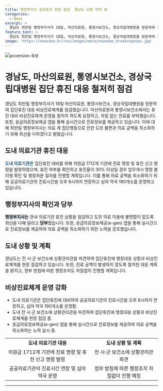 ```yaml
---
title: 행정부지사 집단휴진 현장 점검  경남도 상황 파악 중
categories:
  - News
excerpt: >
  경남도 최만림 행정부지사가 18일, 마산의료원, 통영시보건소, 경상국립대병원을 방문하여 집단휴진에 대비한 비상진료체계를 점검했다. 지역 의료기관들에게 휴진 대비 비상진료체계 운영을 철저히 하고 도민의 의료 이용에 불편함이 없도록 최선을 다하라고 요청하면서, 응급의료 시스템을 향상시키기 위해 추가적인 조치를 취했다. 이에 대한 행정조치는 정부 방침에 따라 차질없이 진행할 예정이다.
feature_text: >
  경남도 최만림 행정부지사가 18일, 마산의료원, 통영시보건소, 경상국립대병원을 방문하여 집단휴진에 대비한 비상진료체계를 점검했다. 지역 의료기관들에게 휴진 대비 비상진료체계 운영을 철저히 하고 도민의 의료 이용에 불편함이 없도록 최선을 다하라고 요청하면서, 응급의료 시스템을 향상시키기 위해 추가적인 조치를 취했다. 이에 대한 행정조치는 정부 방침에 따라 차질없이 진행할 예정이다.
image: 'https://newsdao.kr/res/images/meta/newsdao_breakingnews.jpg'
---
```


<p><img src="https://newsdao.kr/res/images/meta/newsdao_breakingnews.jpg" alt="pcversion 속보" /></p>

<h1 data-ke-size="size20">경남도, 마산의료원, 통영시보건소, 경상국립대병원 집단 휴진 대응 철저히 점검</h1>

<p data-ke-size="size16">경남도 최만림 행정부지사가 18일 마산의료원, 통영시보건소, 경상국립대병원을 방문하여 집단휴진 대응 비상진료체계를 점검했습니다. 마산의료원과 통영시보건소에서는 휴진 대비 비상진료체계 운영을 철저히 하도록 요청하고, 차질 없는 진료를 부탁했습니다. 또한, 응급의료정보제공 앱을 통해 실시간으로 진료정보를 제공하고 있습니다. 이에 대해 최만림 행정부지사는 의료 계 집단행동으로 인한 도민 불편과 의료 공백을 최소화하기 위해 최선을 다하겠다고 밝혔습니다.</p>

<h2 data-ke-size="size26">도내 의료기관 휴진 대응</h2>

<p data-ke-size="size16"><b><span style="color: #1a5490;">도내 의료기관은</span></b> 집단휴진 대비를 위해 의원급 1712개 기관에 진료 명령 및 휴진 신고 명령을 발령하였으며, 휴진 여부를 확인하고 휴진율이 30% 이상일 경우 업무개시 명령 불이행 확인 및 행정처분 절차를 진행할 계획입니다. 이를 통해 의료 공백을 최소화하기 위해 공공의료기관의 진료시간을 오후 8시까지 연장하고 심야 약국 190개소를 운영하고 있습니다.</p>

<h2 data-ke-size="size26">행정부지사의 확인과 당부</h2>

<p data-ke-size="size16"><b><span style="background-color: #21538527;">행정부지사는</span></b> 관내 의료기관 휴진 상황을 점검하고 도민 의료 이용에 불편함이 없도록 최선을 다해 달라고 <b><span style="background-color: #21538527;">당부</span></b>했습니다. 또한, 응급의료정보제공(e-gen) 앱을 통해 실시간으로 진료정보를 제공하여 의료 공백을 최소화하기 위한 노력을 강조했습니다.</p>

<h2 data-ke-size="size26">도내 상황 및 계획</h2>

<p data-ke-size="size16">경남도는 전 시·군 보건소에 상황관리관을 파견하여 집단휴진에 행정대응 상황과 비상진료체계를 현장 점검하고 있습니다. 또한, 진료 공백이 발생하지 않도록 철저한 대응 계획을 밝히고, 정부 방침에 따른 행정조치도 차질없이 진행할 계획입니다.</p>

<h2 data-ke-size="size26">비상진료체계 운영 강화</h2>

<ul>
<li>도내 의료기관은 집단휴진에 대비하여 공공의료기관의 진료시간을 오후 8시까지 연장하고, 심야 약국 190개소를 운영함.</li>
<li>도내 전 시·군 보건소에 상황관리관을 파견하여 집단휴진에 행정대응 상황과 비상진료체계를 현장 점검 중.</li>
<li>응급의료정보제공(e-gen) 앱을 통해 실시간으로 진료정보를 제공하여 의료 공백을 최소화하는 노력 실시 중.</li>
</ul>

<table>
<tbody>
<tr>
<td style="text-align: center; height: 17px;"><b>도내 의료기관 대응</b></td>
<td style="text-align: center; height: 17px;"><b>도내 상황 및 계획</b></td>
</tr>
<tr>
<td style="text-align: center; height: 17px;">의원급 1712개 기관에 진료 명령 및 휴진 신고 명령 발령</td>
<td style="text-align: center; height: 17px;">전 시·군 보건소에 상황관리관 파견</td>
</tr>
<tr>
<td style="text-align: center; height: 17px;">공공의료기관의 진료시간 연장 및 심야 약국 운영</td>
<td style="text-align: center; height: 17px;">정부 방침에 따른 행정조치 차질없이 진행 예정</td>
</tr>
</tbody>
</table>

<hr>

<p data-ke-size="size16"></p>

